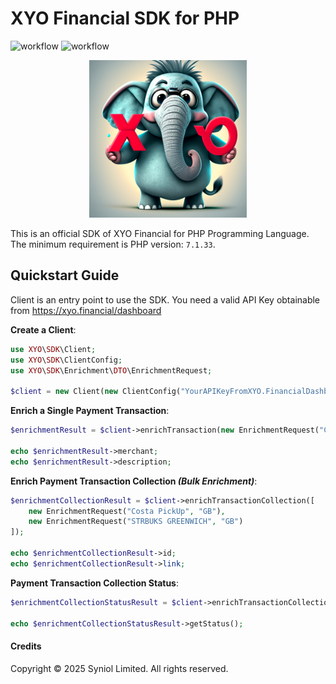 # XYO Financial SDK for PHP
![workflow](https://github.com/syniol/xyo-sdk-php/actions/workflows/makefile.yml/badge.svg)    ![workflow](https://github.com/syniol/xyo-sdk-php/actions/workflows/packagist_publish.yml/badge.svg)

<p align="center">
    <a href="https://xyo.financial" target="blank"><img alt="crab mascot" width="50%" src="https://github.com/syniol/xyo-sdk-php/blob/main/docs/mascot.png?raw=true" /></a>
</p>

This is an official SDK of XYO Financial for PHP Programming Language. 
The minimum requirement is PHP version: `7.1.33`.


## Quickstart Guide
Client is an entry point to use the SDK. You need a valid API Key obtainable from https://xyo.financial/dashboard

__Create a Client__:
```php
use XYO\SDK\Client;
use XYO\SDK\ClientConfig;
use XYO\SDK\Enrichment\DTO\EnrichmentRequest;

$client = new Client(new ClientConfig("YourAPIKeyFromXYO.FinancialDashboard"))
```

__Enrich a Single Payment Transaction__:
```php
$enrichmentResult = $client->enrichTransaction(new EnrichmentRequest("Costa PickUp", "GB"));

echo $enrichmentResult->merchant;
echo $enrichmentResult->description;
```

__Enrich Payment Transaction Collection _(Bulk Enrichment)___:
```php
$enrichmentCollectionResult = $client->enrichTransactionCollection([
    new EnrichmentRequest("Costa PickUp", "GB"),
    new EnrichmentRequest("STRBUKS GREENWICH", "GB")
]);

echo $enrichmentCollectionResult->id;
echo $enrichmentCollectionResult->link;
```

__Payment Transaction Collection Status__:
```php
$enrichmentCollectionStatusResult = $client->enrichTransactionCollectionStatus($enrichmentCollectionResult->id);

echo $enrichmentCollectionStatusResult->getStatus();
```


#### Credits
Copyright &copy; 2025 Syniol Limited. All rights reserved.
